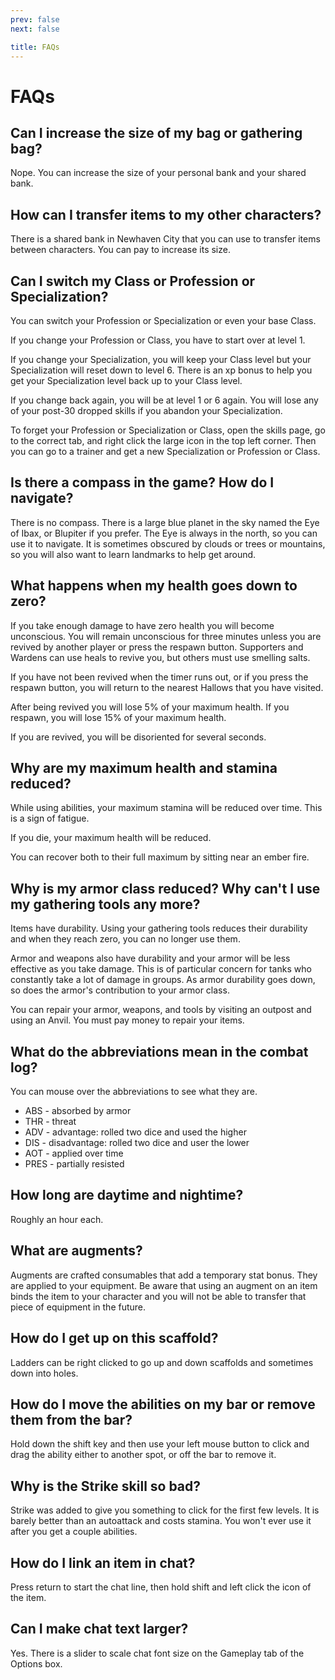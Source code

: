 ```yaml
---
prev: false
next: false

title: FAQs
---
```


# FAQs

## Can I increase the size of my bag or gathering bag?

Nope. You can increase the size of your personal bank and your shared bank.

## How can I transfer items to my other characters?

There is a shared bank in Newhaven City that you can use to transfer items between characters. You can pay to increase its size.

## Can I switch my Class or Profession or Specialization?

You can switch your Profession or Specialization or even your base Class.

If you change your Profession or Class, you have to start over at level 1.

If you change your Specialization, you will keep your Class level but your Specialization will reset down to level 6. There is an xp bonus to help you get your Specialization level back up to your Class level.

If you change back again, you will be at level 1 or 6 again. You will lose any of your post-30 dropped skills if you abandon your Specialization.

To forget your Profession or Specialization or Class, open the skills page, go to the correct tab, and right click the large icon in the top left corner. Then you can go to a trainer and get a new Specialization or Profession or Class.

## Is there a compass in the game? How do I navigate?

There is no compass. There is a large blue planet in the sky named the Eye of Ibax, or Blupiter if you prefer. The Eye is always in the north, so you can use it to navigate. It is sometimes obscured by clouds or trees or mountains, so you will also want to learn landmarks to help get around.

## What happens when my health goes down to zero?

If you take enough damage to have zero health you will become unconscious. You will remain unconscious for three minutes unless you are revived by another player or press the respawn button. Supporters and Wardens can use heals to revive you, but others must use smelling salts.

If you have not been revived when the timer runs out, or if you press the respawn button, you will return to the nearest Hallows that you have visited.

After being revived you will lose 5% of your maximum health. If you respawn, you will lose 15% of your maximum health.

If you are revived, you will be disoriented for several seconds.

## Why are my maximum health and stamina reduced?

While using abilities, your maximum stamina will be reduced over time. This is a sign of fatigue.

If you die, your maximum health will be reduced.

You can recover both to their full maximum by sitting near an ember fire.

## Why is my armor class reduced? Why can't I use my gathering tools any more?

Items have durability. Using your gathering tools reduces their durability and when they reach zero, you can no longer use them.

Armor and weapons also have durability and your armor will be less effective as you take damage. This is of particular concern for tanks who constantly take a lot of damage in groups. As armor durability goes down, so does the armor's contribution to your armor class.

You can repair your armor, weapons, and tools by visiting an outpost and using an Anvil. You must pay money to repair your items.

## What do the abbreviations mean in the combat log?

You can mouse over the abbreviations to see what they are.

- ABS - absorbed by armor
- THR - threat
- ADV - advantage: rolled two dice and used the higher
- DIS - disadvantage: rolled two dice and user the lower
- AOT - applied over time
- PRES - partially resisted

## How long are daytime and nightime?

Roughly an hour each.

## What are augments?

Augments are crafted consumables that add a temporary stat bonus. They are applied to your equipment. Be aware that using an augment on an item binds the item to your character and you will not be able to transfer that piece of equipment in the future.

## How do I get up on this scaffold?

Ladders can be right clicked to go up and down scaffolds and sometimes down into holes.

## How do I move the abilities on my bar or remove them from the bar?

Hold down the shift key and then use your left mouse button to click and drag the ability either to another spot, or off the bar to remove it.

## Why is the Strike skill so bad?

Strike was added to give you something to click for the first few levels. It is barely better than an autoattack and costs stamina. You won't ever use it after you get a couple abilities.

## How do I link an item in chat?

Press return to start the chat line, then hold shift and left click the icon of the item.

## Can I make chat text larger?

Yes. There is a slider to scale chat font size on the Gameplay tab of the Options box.
